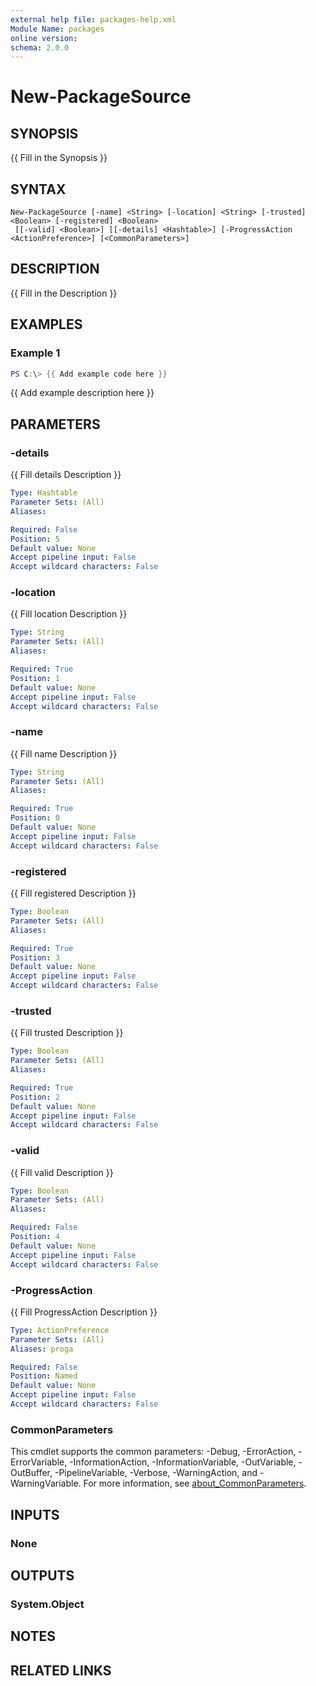 ```yaml
---
external help file: packages-help.xml
Module Name: packages
online version:
schema: 2.0.0
---
```


# New-PackageSource

## SYNOPSIS
{{ Fill in the Synopsis }}

## SYNTAX

```
New-PackageSource [-name] <String> [-location] <String> [-trusted] <Boolean> [-registered] <Boolean>
 [[-valid] <Boolean>] [[-details] <Hashtable>] [-ProgressAction <ActionPreference>] [<CommonParameters>]
```

## DESCRIPTION
{{ Fill in the Description }}

## EXAMPLES

### Example 1
```powershell
PS C:\> {{ Add example code here }}
```

{{ Add example description here }}

## PARAMETERS

### -details
{{ Fill details Description }}

```yaml
Type: Hashtable
Parameter Sets: (All)
Aliases:

Required: False
Position: 5
Default value: None
Accept pipeline input: False
Accept wildcard characters: False
```

### -location
{{ Fill location Description }}

```yaml
Type: String
Parameter Sets: (All)
Aliases:

Required: True
Position: 1
Default value: None
Accept pipeline input: False
Accept wildcard characters: False
```

### -name
{{ Fill name Description }}

```yaml
Type: String
Parameter Sets: (All)
Aliases:

Required: True
Position: 0
Default value: None
Accept pipeline input: False
Accept wildcard characters: False
```

### -registered
{{ Fill registered Description }}

```yaml
Type: Boolean
Parameter Sets: (All)
Aliases:

Required: True
Position: 3
Default value: None
Accept pipeline input: False
Accept wildcard characters: False
```

### -trusted
{{ Fill trusted Description }}

```yaml
Type: Boolean
Parameter Sets: (All)
Aliases:

Required: True
Position: 2
Default value: None
Accept pipeline input: False
Accept wildcard characters: False
```

### -valid
{{ Fill valid Description }}

```yaml
Type: Boolean
Parameter Sets: (All)
Aliases:

Required: False
Position: 4
Default value: None
Accept pipeline input: False
Accept wildcard characters: False
```

### -ProgressAction
{{ Fill ProgressAction Description }}

```yaml
Type: ActionPreference
Parameter Sets: (All)
Aliases: proga

Required: False
Position: Named
Default value: None
Accept pipeline input: False
Accept wildcard characters: False
```

### CommonParameters
This cmdlet supports the common parameters: -Debug, -ErrorAction, -ErrorVariable, -InformationAction, -InformationVariable, -OutVariable, -OutBuffer, -PipelineVariable, -Verbose, -WarningAction, and -WarningVariable. For more information, see [about_CommonParameters](http://go.microsoft.com/fwlink/?LinkID=113216).

## INPUTS

### None

## OUTPUTS

### System.Object
## NOTES

## RELATED LINKS
